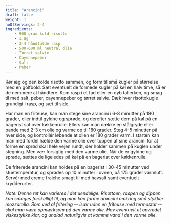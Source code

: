 ```yaml
---
title: "Arancini"
draft: false
weight: 1
noOfServings: 2-4
ingredients:
	- 900 gram kold risotto
	- 1 æg
	- 3-4 håndfulde rasp
	- 500-600 ml neutral olie
	- Tørret salvie
	- Cayennepeber
	- Salt
	- Peber
---
```


Rør æg og den kolde risotto sammen, og form til små kugler på størrelse
med en golfbold. Sæt eventuelt de formede kugler på køl en halv time, så
er de nemmere at håndtere. Kom rasp i et fad eller en dyb tallerken, og
smag til med salt, peber, cayennepeber og tørret salvie. Dæk hver
risottokugle grundigt i rasp, og sæt til side.

Har man en friteuse, kan man stege sine arancini i 6-8 minutter på 180
grader, eller indtil gyldne og sprøde, og derefter sætte dem på køl på
en bagerist sat over køkkenrulle. Ellers kan man dække en stålgryde
eller pande med 2-3 cm olie og varme op til 180 grader. Steg 4-5
minutter på hver side, og kontrollér løbende at olien er 180 grader
varm. I starten kan man med fordel hælde den varme olie over toppen af
sine arancini for at forme en sprød skal hele vejen rundt, der holder
sammen på kuglen under stegning. Men vær forsigtig med den varme olie.
Når de er gyldne og sprøde, sættes de ligeledes på køl på en bagerist
over køkkenrulle.

De friterede arancini kan holdes på en bagerist i 30-45 minutter ved
stuetemperatur, og sprødes op 10 minutter i ovnen, på 175 grader
varmluft. Servér med creme fraiche smagt til med havsalt samt eventuelt
krydderurter.

*Note: Denne ret kan varieres i det uendelige. Risottoen, raspen og
dippen kan smages forskelligt til, og man kan forme arancini omkring små
stykker mozzarella. Som ved al fritering -- især uden en friteuse med
termostat -- skal man være opmærksom på den varme olie. Hav eventuelt et
opvredet viskestykke klar, og undlad naturligvis at komme vand i den
varme olie.*


